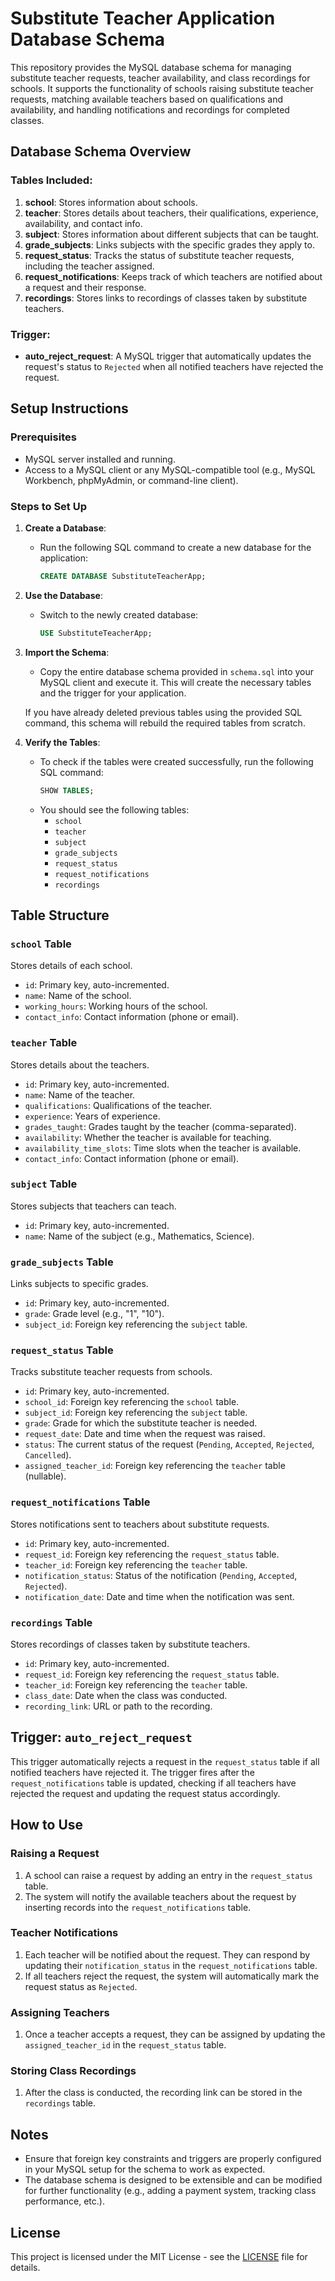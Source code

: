 # Substitute Teacher Application Database Schema

This repository provides the MySQL database schema for managing substitute teacher requests, teacher availability, and class recordings for schools. It supports the functionality of schools raising substitute teacher requests, matching available teachers based on qualifications and availability, and handling notifications and recordings for completed classes.

## Database Schema Overview

### Tables Included:
1. **school**: Stores information about schools.
2. **teacher**: Stores details about teachers, their qualifications, experience, availability, and contact info.
3. **subject**: Stores information about different subjects that can be taught.
4. **grade_subjects**: Links subjects with the specific grades they apply to.
5. **request_status**: Tracks the status of substitute teacher requests, including the teacher assigned.
6. **request_notifications**: Keeps track of which teachers are notified about a request and their response.
7. **recordings**: Stores links to recordings of classes taken by substitute teachers.

### Trigger:
- **auto_reject_request**: A MySQL trigger that automatically updates the request's status to `Rejected` when all notified teachers have rejected the request.

## Setup Instructions

### Prerequisites
- MySQL server installed and running.
- Access to a MySQL client or any MySQL-compatible tool (e.g., MySQL Workbench, phpMyAdmin, or command-line client).

### Steps to Set Up
1. **Create a Database**:
   - Run the following SQL command to create a new database for the application:
     ```sql
     CREATE DATABASE SubstituteTeacherApp;
     ```

2. **Use the Database**:
   - Switch to the newly created database:
     ```sql
     USE SubstituteTeacherApp;
     ```

3. **Import the Schema**:
   - Copy the entire database schema provided in `schema.sql` into your MySQL client and execute it. This will create the necessary tables and the trigger for your application.
   
   If you have already deleted previous tables using the provided SQL command, this schema will rebuild the required tables from scratch.

4. **Verify the Tables**:
   - To check if the tables were created successfully, run the following SQL command:
     ```sql
     SHOW TABLES;
     ```
   - You should see the following tables:
     - `school`
     - `teacher`
     - `subject`
     - `grade_subjects`
     - `request_status`
     - `request_notifications`
     - `recordings`

## Table Structure

### `school` Table
Stores details of each school.
- `id`: Primary key, auto-incremented.
- `name`: Name of the school.
- `working_hours`: Working hours of the school.
- `contact_info`: Contact information (phone or email).

### `teacher` Table
Stores details about the teachers.
- `id`: Primary key, auto-incremented.
- `name`: Name of the teacher.
- `qualifications`: Qualifications of the teacher.
- `experience`: Years of experience.
- `grades_taught`: Grades taught by the teacher (comma-separated).
- `availability`: Whether the teacher is available for teaching.
- `availability_time_slots`: Time slots when the teacher is available.
- `contact_info`: Contact information (phone or email).

### `subject` Table
Stores subjects that teachers can teach.
- `id`: Primary key, auto-incremented.
- `name`: Name of the subject (e.g., Mathematics, Science).

### `grade_subjects` Table
Links subjects to specific grades.
- `id`: Primary key, auto-incremented.
- `grade`: Grade level (e.g., "1", "10").
- `subject_id`: Foreign key referencing the `subject` table.

### `request_status` Table
Tracks substitute teacher requests from schools.
- `id`: Primary key, auto-incremented.
- `school_id`: Foreign key referencing the `school` table.
- `subject_id`: Foreign key referencing the `subject` table.
- `grade`: Grade for which the substitute teacher is needed.
- `request_date`: Date and time when the request was raised.
- `status`: The current status of the request (`Pending`, `Accepted`, `Rejected`, `Cancelled`).
- `assigned_teacher_id`: Foreign key referencing the `teacher` table (nullable).

### `request_notifications` Table
Stores notifications sent to teachers about substitute requests.
- `id`: Primary key, auto-incremented.
- `request_id`: Foreign key referencing the `request_status` table.
- `teacher_id`: Foreign key referencing the `teacher` table.
- `notification_status`: Status of the notification (`Pending`, `Accepted`, `Rejected`).
- `notification_date`: Date and time when the notification was sent.

### `recordings` Table
Stores recordings of classes taken by substitute teachers.
- `id`: Primary key, auto-incremented.
- `request_id`: Foreign key referencing the `request_status` table.
- `teacher_id`: Foreign key referencing the `teacher` table.
- `class_date`: Date when the class was conducted.
- `recording_link`: URL or path to the recording.

## Trigger: `auto_reject_request`

This trigger automatically rejects a request in the `request_status` table if all notified teachers have rejected it. The trigger fires after the `request_notifications` table is updated, checking if all teachers have rejected the request and updating the request status accordingly.

## How to Use

### Raising a Request
1. A school can raise a request by adding an entry in the `request_status` table.
2. The system will notify the available teachers about the request by inserting records into the `request_notifications` table.

### Teacher Notifications
1. Each teacher will be notified about the request. They can respond by updating their `notification_status` in the `request_notifications` table.
2. If all teachers reject the request, the system will automatically mark the request status as `Rejected`.

### Assigning Teachers
1. Once a teacher accepts a request, they can be assigned by updating the `assigned_teacher_id` in the `request_status` table.

### Storing Class Recordings
1. After the class is conducted, the recording link can be stored in the `recordings` table.

## Notes
- Ensure that foreign key constraints and triggers are properly configured in your MySQL setup for the schema to work as expected.
- The database schema is designed to be extensible and can be modified for further functionality (e.g., adding a payment system, tracking class performance, etc.).

## License
This project is licensed under the MIT License - see the [LICENSE](LICENSE) file for details.
